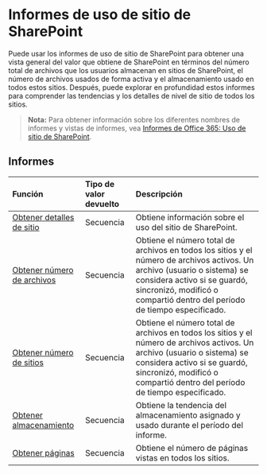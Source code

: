 # <a name="sharepoint-site-usage-reports"></a>Informes de uso de sitio de SharePoint

Puede usar los informes de uso de sitio de SharePoint para obtener una vista general del valor que obtiene de SharePoint en términos del número total de archivos que los usuarios almacenan en sitios de SharePoint, el número de archivos usados de forma activa y el almacenamiento usado en todos estos sitios. Después, puede explorar en profundidad estos informes para comprender las tendencias y los detalles de nivel de sitio de todos los sitios.

> **Nota:** Para obtener información sobre los diferentes nombres de informes y vistas de informes, vea [Informes de Office 365: Uso de sitio de SharePoint]((https://support.office.com/client/SharePoint-site-usage-4ecfb843-e5d5-464d-8bf6-7ed512a9b213)).

## <a name="reports"></a>Informes

| Función                                 | Tipo de valor devuelto | Descripción                              |
| :--------------------------------------- | :---------- | :--------------------------------------- |
| [Obtener detalles de sitio](../api/reportroot_getsharepointsiteusagedetail.md) | Secuencia      | Obtiene información sobre el uso del sitio de SharePoint. |
| [Obtener número de archivos](../api/reportroot_getsharepointsiteusagefilecounts.md) | Secuencia      | Obtiene el número total de archivos en todos los sitios y el número de archivos activos. Un archivo (usuario o sistema) se considera activo si se guardó, sincronizó, modificó o compartió dentro del período de tiempo especificado. |
| [Obtener número de sitios](../api/reportroot_getsharepointsiteusagesitecounts.md) | Secuencia      | Obtiene el número total de archivos en todos los sitios y el número de archivos activos. Un archivo (usuario o sistema) se considera activo si se guardó, sincronizó, modificó o compartió dentro del período de tiempo especificado. |
| [Obtener almacenamiento](../api/reportroot_getsharepointsiteusagestorage.md) | Secuencia      | Obtiene la tendencia del almacenamiento asignado y usado durante el período del informe. |
| [Obtener páginas](../api/reportroot_getsharepointsiteusagepages.md) | Secuencia      | Obtiene el número de páginas vistas en todos los sitios. |
